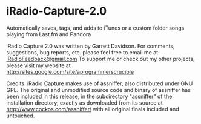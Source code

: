 iRadio-Capture-2.0
==================

Automatically saves, tags, and adds to iTunes or a custom folder songs playing from Last.fm and Pandora

iRadio Capture 2.0 was written by Garrett Davidson.
For comments, suggestions, bug reports, etc. please feel free to email me at iRadioFeedback@gmail.com
To support me or check out my other projects, please visit my website at http://sites.google.com/site/aprogrammerscrucible


Credits:
iRadio Capture makes use of assniffer, also distributed under GNU GPL.
The original and unmodified source code and binary of assniffer has been included in this release, in the subdirectory "assniffer" of the installation directory, exactly as downloaded from its source at http://www.cockos.com/assniffer/ with all original finals included and untouched.
